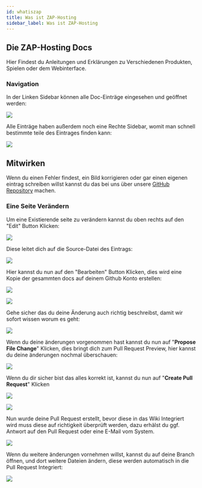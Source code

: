 ```yaml
---
id: whatiszap
title: Was ist ZAP-Hosting
sidebar_label: Was ist ZAP-Hosting
---
```


## Die ZAP-Hosting Docs

Hier Findest du Anleitungen und Erklärungen zu Verschiedenen Produkten, Spielen oder dem Webinterface.


### Navigation

In der Linken Sidebar können alle Doc-Einträge eingesehen und geöffnet werden:

![](https://i.imgur.com/LkJz0YF.png)

Alle Einträge haben außerdem noch eine Rechte Sidebar, womit man schnell bestimmte teile des Eintrages finden kann:

![](https://i.imgur.com/Tj9Ls48.png)


## Mitwirken

Wenn du einen Fehler findest, ein Bild korrigieren oder gar einen eigenen eintrag schreiben willst kannst du das bei uns über unsere [GitHub Repository](https://github.com/zap-docs/docs) machen.

### Eine Seite Verändern

Um eine Existierende seite zu verändern kannst du oben rechts auf den "Edit" Button Klicken:

![](https://i.imgur.com/S7Jga7m.png)

Diese leitet dich auf die Source-Datei des Eintrags:

![](https://i.imgur.com/XXLwOus.png)

Hier kannst du nun auf den "Bearbeiten" Button Klicken, dies wird eine Kopie der gesammten docs auf deinem Github Konto erstellen:

![](https://i.imgur.com/FKjvhW6.png)

![](https://i.imgur.com/aoD4odD.png)

Gehe sicher das du deine Änderung auch richtig beschreibst, damit wir sofort wissen worum es geht:

![](https://i.imgur.com/brIixcL.png)

Wenn du deine änderungen vorgenommen hast kannst du nun auf "**Propose File Change**" Klicken, dies bringt dich zum Pull Request Preview, hier kannst du deine änderungen nochmal überschauen:

![](https://i.imgur.com/22bHojQ.png)

Wenn du dir sicher bist das alles korrekt ist, kannst du nun auf "**Create Pull Request**" Klicken

![](https://i.imgur.com/gOstBbM.png)

![](https://i.imgur.com/4SdxcHb.png)


Nun wurde deine Pull Request erstellt, bevor diese in das Wiki Integriert wird muss diese auf richtigkeit überprüft werden, dazu erhälst du ggf. Antwort auf den Pull Request oder eine E-Mail vom System.

![](https://i.imgur.com/M4VZpra.png)

Wenn du weitere änderungen vornehmen willst, kannst du auf deine Branch öffnen, und dort weitere Dateien ändern, diese werden automatisch in die Pull Request Integriert:

![](https://i.imgur.com/Tush4SB.png)

